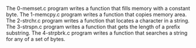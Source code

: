 The 0-memset.c program writes a function  that fills memory with a constant byte.
The 1-memcpy.c program writes a function that copies memory area.
The 2-strchr.c program writes a function that locates a character in a string. 
The 3-strspn.c program writes a function that gets the length of a prefix substring.
The 4-strpbrk.c program writes a function that searches a string for any of a set of bytes.
